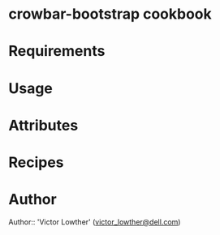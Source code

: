 # crowbar-bootstrap cookbook

# Requirements

# Usage

# Attributes

# Recipes

# Author

Author:: 'Victor Lowther' (victor_lowther@dell.com)
